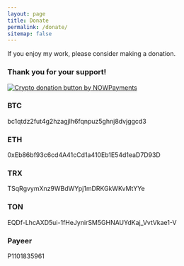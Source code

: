 ```yaml
---
layout: page
title: Donate
permalink: /donate/
sitemap: false
---
```


If you enjoy my work, please consider making a donation.

### Thank you for your support!

[![Crypto donation button by NOWPayments](https://nowpayments.io/images/embeds/donation-button-black.svg)](https://nowpayments.io/donation?api_key=X1QFVQG-31Z4VTA-QNPGNHV-EMN5JHY&source=lk_donation&medium=referral)

### BTC
bc1qtdz2fut4g2hzagjlh6fqnpuz5ghnj8dvjggcd3

### ETH
0xEb86bf93c6cd4A41cCd1a410Eb1E54d1eaD7D93D

### TRX
TSqRgvymXnz9WBdWYpj1mDRKGkWKvMtYYe

### TON
EQDf-LhcAXD5ui-1fHeJynirSM5GHNAUYdKaj_VvtVkae1-V

### Payeer
P1101835961

<!-- ### Webmoney
Z397053415578

E850665388766

T260001012892 -->